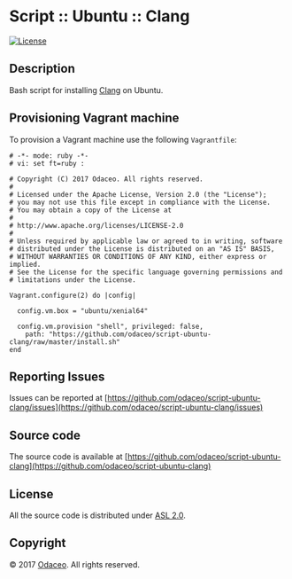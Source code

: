 # Script :: Ubuntu :: Clang

[![License](https://img.shields.io/github/license/odaceo/script-ubuntu-clang.svg)](LICENSE)

## Description

Bash script for installing [Clang](https://clang.llvm.org) on Ubuntu.

## Provisioning Vagrant machine

To provision a Vagrant machine use the following ``Vagrantfile``:

``` shell
# -*- mode: ruby -*-
# vi: set ft=ruby :

# Copyright (C) 2017 Odaceo. All rights reserved.
#
# Licensed under the Apache License, Version 2.0 (the "License");
# you may not use this file except in compliance with the License.
# You may obtain a copy of the License at
#
# http://www.apache.org/licenses/LICENSE-2.0
#
# Unless required by applicable law or agreed to in writing, software
# distributed under the License is distributed on an "AS IS" BASIS,
# WITHOUT WARRANTIES OR CONDITIONS OF ANY KIND, either express or implied.
# See the License for the specific language governing permissions and
# limitations under the License.

Vagrant.configure(2) do |config|

  config.vm.box = "ubuntu/xenial64"

  config.vm.provision "shell", privileged: false, 
    path: "https://github.com/odaceo/script-ubuntu-clang/raw/master/install.sh"
end
```

## Reporting Issues

Issues can be reported at [https://github.com/odaceo/script-ubuntu-clang/issues](https://github.com/odaceo/script-ubuntu-clang/issues)

## Source code

The source code is available at [https://github.com/odaceo/script-ubuntu-clang](https://github.com/odaceo/script-ubuntu-clang)

## License

All the source code is distributed under [ASL 2.0](LICENSE).

## Copyright

© 2017 [Odaceo](http://odaceo.ch). All rights reserved.
